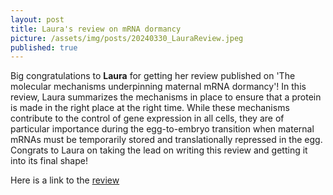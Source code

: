 ```yaml
---
layout: post
title: Laura's review on mRNA dormancy
picture: /assets/img/posts/20240330_LauraReview.jpeg
published: true
---
```

Big congratulations to **Laura** for getting her review published on 'The molecular mechanisms underpinning maternal mRNA dormancy'!
In this review, Laura summarizes the mechanisms in place to ensure that a protein is made in the right place at the right time. 
While these mechanisms contribute to the control of gene expression in all cells, they are of particular importance during the egg-to-embryo transition when maternal mRNAs must be temporarily stored and translationally repressed in the egg. 
Congrats to Laura on taking the lead on writing this review and getting it into its final shape!

Here is a link to the [review](https://portlandpress.com/biochemsoctrans/article/doi/10.1042/BST20231122/234190/The-molecular-mechanisms-underpinning-maternal)
